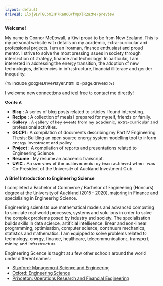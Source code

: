```yaml
---
layout: default
driveId: 1lxj91VTGCbmIsP7Re86GWfWpXlR2a2Me/preview
---
```


**Welcome!**

My name is Connor McDowall, a Kiwi proud to be from New Zealand.
This is my personal website with details on my academic, extra-curricular and professional projects.
I am an Ironman, finance enthusiast and proud mentor.
I strive to solve the most pressing issues in society through intersection of strategy, finance and technology!
In particular, I am interested in addressing the energy transition, the adoption of new technologies, deficiencies in infrastructure, financial illiteracy and gender inequality.

{% include googleDrivePlayer.html id=page.driveId %}

I welcome new connections and feel free to contact me directly!

**Content**
* **Blog** : A series of blog posts related to articles I found interesting.
* **Recipe** : A collection of meals I prepared for myself, friends or family.
* **Gallery** : A gallery of key events from my academic, extra-curricular and professional activities.
* **GOCPI** : A compilation of documents describing my Part IV Engineering Thesis: Building an open source energy system modelling tool to inform energy investment and policy.
* **Project** : A compilation of reports and presentations related to Engineering Science.
* **Resume** : My resume an academic transcript.
* **UAIC** : An overview of the achievements my team achieved when I was Co-President of the University of Auckland Investment Club.

**A Brief Introduction to Engineering Science**

I completed a Bachelor of Commerce / Bachelor of Engineering (Honours) degree at the University of Auckland (2015 - 2020), majoring in Finance and specialising in Engineering Science.

Engineering scientists use mathematical models and advanced computing to simulate real-world processes, systems and solutions in order to solve the complex problems posed by industry and society. The specialisation builds skills in data science, artificial intelligence, linear and non-linear programming, optimisation, computer science, continuum mechanics, statistics and mathematics. I am equipped to solve problems related to technology, energy, finance, healthcare, telecommunications, transport, mining and infrastructure.

Engineering Science is taught at a few other schools around the world under different names:
* [Stanford: Management Science and Engineering ](https://msande.stanford.edu/)                        
* [Oxford: Engineering Science](https://www.ox.ac.uk/admissions/undergraduate/courses-listing/engineering-science)
* [Princeton: Operations Research and Financial Engineering](https://orfe.princeton.edu/)



